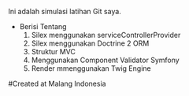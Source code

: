 Ini adalah simulasi latihan Git saya.
- Berisi Tentang 
	1. Silex menggunakan serviceControllerProvider
	2. Silex menggunakan Doctrine 2 ORM
	3. Struktur MVC
	4. Menggunakan Component Validator Symfony
	5. Render mmenggunakan Twig Engine
	
#Created at Malang Indonesia
